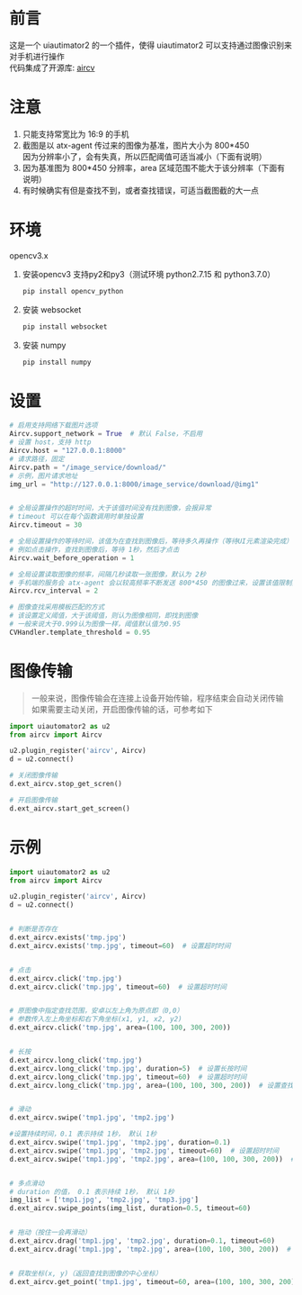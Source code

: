 # 前言

这是一个 uiautimator2 的一个插件，使得 uiautimator2 可以支持通过图像识别来对手机进行操作  
代码集成了开源库: [aircv](https://github.com/NetEaseGame/aircv)


# 注意

1. 只能支持常宽比为 16:9 的手机
2. 截图是以 atx-agent 传过来的图像为基准，图片大小为 800*450  
    因为分辨率小了，会有失真，所以匹配阈值可适当减小（下面有说明）
3. 因为基准图为 800*450 分辨率，area 区域范围不能大于该分辨率（下面有说明）
4. 有时候确实有但是查找不到，或者查找错误，可适当截图截的大一点


# 环境
opencv3.x
1. 安装opencv3 支持py2和py3（测试环境 python2.7.15 和 python3.7.0）
    ```bash
    pip install opencv_python
    ```
2. 安装 websocket
    ```bash
    pip install websocket
    ```
3. 安装 numpy
    ```bash
    pip install numpy
    ```


# 设置

```python
# 启用支持网络下载图片选项
Aircv.support_network = True  # 默认 False，不启用
# 设置 host，支持 http
Aircv.host = "127.0.0.1:8000"
# 请求路径，固定
Aircv.path = "/image_service/download/"
# 示例，图片请求地址
img_url = "http://127.0.0.1:8000/image_service/download/@img1"


# 全局设置操作的超时时间，大于该值时间没有找到图像，会报异常
# timeout 可以在每个函数调用时单独设置
Aircv.timeout = 30

# 全局设置操作的等待时间，该值为在查找到图像后，等待多久再操作（等待UI元素渲染完成）
# 例如点击操作，查找到图像后，等待 1秒，然后才点击
Aircv.wait_before_operation = 1

# 全局设置读取图像的频率，间隔几秒读取一张图像，默认为 2秒
# 手机端的服务会 atx-agent 会以较高频率不断发送 800*450 的图像过来，设置该值限制频率
Aircv.rcv_interval = 2

# 图像查找采用模板匹配的方式
# 该设置定义阈值，大于该阈值，则认为图像相同，即找到图像
# 一般来说大于0.999认为图像一样，阈值默认值为0.95
CVHandler.template_threshold = 0.95

```


# 图像传输

> 一般来说，图像传输会在连接上设备开始传输，程序结束会自动关闭传输
> 如果需要主动关闭，开启图像传输的话，可参考如下
```python
import uiautomator2 as u2
from aircv import Aircv

u2.plugin_register('aircv', Aircv)
d = u2.connect()

# 关闭图像传输
d.ext_aircv.stop_get_scren()

# 开启图像传输
d.ext_aircv.start_get_screen()

```


# 示例

```python
import uiautomator2 as u2
from aircv import Aircv

u2.plugin_register('aircv', Aircv)
d = u2.connect()


# 判断是否存在
d.ext_aircv.exists('tmp.jpg')
d.ext_aircv.exists('tmp.jpg', timeout=60)  # 设置超时时间


# 点击
d.ext_aircv.click('tmp.jpg')
d.ext_aircv.click('tmp.jpg', timeout=60)  # 设置超时时间


# 原图像中指定查找范围，安卓以左上角为原点即（0,0）
# 参数传入左上角坐标和右下角坐标(x1, y1, x2, y2)
d.ext_aircv.click('tmp.jpg', area=(100, 100, 300, 200))


# 长按
d.ext_aircv.long_click('tmp.jpg')
d.ext_aircv.long_click('tmp.jpg', duration=5)  # 设置长按时间
d.ext_aircv.long_click('tmp.jpg', timeout=60)  # 设置超时时间
d.ext_aircv.long_click('tmp.jpg', area=(100, 100, 300, 200))  # 设置查找范围


# 滑动
d.ext_aircv.swipe('tmp1.jpg', 'tmp2.jpg')

#设置持续时间，0.1 表示持续 1秒， 默认 1秒
d.ext_aircv.swipe('tmp1.jpg', 'tmp2.jpg', duration=0.1)
d.ext_aircv.swipe('tmp1.jpg', 'tmp2.jpg', timeout=60)  # 设置超时时间
d.ext_aircv.swipe('tmp1.jpg', 'tmp2.jpg', area=(100, 100, 300, 200))  # 设置查找范围


# 多点滑动
# duration 的值， 0.1 表示持续 1秒， 默认 1秒
img_list = ['tmp1.jpg', 'tmp2.jpg', 'tmp3.jpg']
d.ext_aircv.swipe_points(img_list, duration=0.5, timeout=60)


# 拖动（按住一会再滑动）
d.ext_aircv.drag('tmp1.jpg', 'tmp2.jpg', duration=0.1, timeout=60)
d.ext_aircv.drag('tmp1.jpg', 'tmp2.jpg', area=(100, 100, 300, 200))  # 设置查找范围


# 获取坐标(x, y)（返回查找到图像的中心坐标）
d.ext_aircv.get_point('tmp1.jpg', timeout=60, area=(100, 100, 300, 200)) 

```
